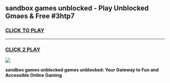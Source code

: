 
## sandbox games unblocked - Play Unblocked Gmaes & Free #3htp7
<h3>
<a href="https://news.freeplayer.one?title=sandbox_games_unblocked&ref=03M">CLICK TO PLAY</a></h3>
<hr>

<h3>
<a href="https://news.freeplayer.one?title=sandbox_games_unblocked&ref=03M">CLICK 2 PLAY</a>
  
</h3>

<a href="https://news.freeplayer.one?title=sandbox_games_unblocked&ref=03M"><img src="https://clearcache.store/games.png"></a>


**sandbox games unblocked games unblocked: Your Gateway to Fun and Accessible Online Gaming**
